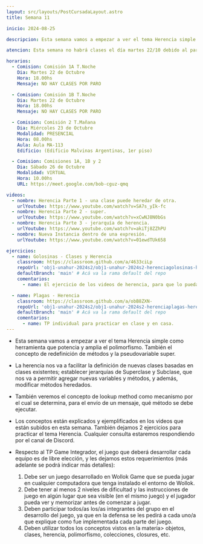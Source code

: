 ```yaml
---
layout: src/layouts/PostCursadaLayout.astro
title: Semana 11

inicio: 2024-08-25

descripcion: Esta semana vamos a empezar a ver el tema Herencia simple como herramienta que potencia y amplia el polimorfismo. También el concepto de redefinición de métodos y la pseudovariable super.

atencion: Esta semana no habrá clases el día martes 22/10 debido al paro docente y no docente anunciado para los días 21 y 22 de octubre. Los días miércoles 23 y sábado 26 hay clase normal. Les dejamos videos de cursadas anteriores donde se explica y ejemplifica los conceptos de esta semana.

horarios:
  - Comision: Comisión 1A T.Noche
    Dia: Martes 22 de Octubre
    Hora: 18.00hs
    Mensaje: NO HAY CLASES POR PARO

  - Comision: Comisión 1B T.Noche
    Dia: Martes 22 de Octubre
    Hora: 18.00hs
    Mensaje: NO HAY CLASES POR PARO

  - Comision: Comisión 2 T.Mañana
    Dia: Miércoles 23 de Octubre
    Modalidad: PRESENCIAL
    Hora: 08.00hs
    Aula: Aula MA-113
    Edificio: (Edificio Malvinas Argentinas, 1er piso)

  - Comision: Comisiones 1A, 1B y 2
    Dia: Sábado 26 de Octubre
    Modalidad: VIRTUAL
    Hora: 10.00hs
    URL: https://meet.google.com/bob-cguz-qmq

videos:
  - nombre: Herencia Parte 1 - una clase puede heredar de otra.
    urlYoutube: https://www.youtube.com/watch?v=SA7s_yIk-fc
  - nombre: Herencia Parte 2 - super.
    urlYoutube: https://www.youtube.com/watch?v=xCwNJ8N0bGs
  - nombre: Herencia Parte 3 - jerarquía de herencia.
    urlYoutube: https://www.youtube.com/watch?v=akiTj8ZZhPU
  - nombre: Nueva Instancia dentro de una expresión.
    urlYoutube: https://www.youtube.com/watch?v=01ewdTUk658

ejercicios:
  - name: Golosinas - Clases y Herencia
    classroom: https://classroom.github.com/a/4633ciLp
    repoUrl: 'obj1-unahur-2024s2/obj1-unahur-2024s2-herenciagolosinas-herenciaGolosinas' # Acá va la URL del repo sin el "https://github.com/"
    defaultBranch: 'main' # Acá va la rama default del repo
    comentarios:
      - name: El ejercicio de los videos de herencia, para que lo puedan practicar. Están implementadas las clases de cada golosina, está para arrancar con el enunciado.

  - name: Plagas - Herencia
    classroom: https://classroom.github.com/a/obB8ZXN-
    repoUrl: 'obj1-unahur-2024s2/obj1-unahur-2024s2-herenciaplagas-herenciaPlagas' # Acá va la URL del repo sin el "https://github.com/"
    defaultBranch: 'main' # Acá va la rama default del repo
    comentarios:
      - name: TP individual para practicar en clase y en casa.
---
```


- Esta semana vamos a empezar a ver el tema Herencia simple como herramienta que potencia y amplia el polimorfismo. También el concepto de redefinición de métodos y la pseudovariable super.

- La herencia nos va a facilitar la definición de nuevas clases basadas en clases existentes; establecer jerarquías de Superclase y Subclase, que nos va a permitir agregar nuevas variables y métodos, y además, modificar métodos heredados.

- También veremos el concepto de lookup method como mecanismo por el cual se determina, para el envío de un mensaje, qué método se debe ejecutar.

- Los conceptos están explicados y ejemplificados en los videos que están subidos en esta semana. También dejamos 2 ejercicios para practicar el tema Herencia. Cualquier consulta estaremos respondiendo por el canal de Discord.

- Respecto al TP Game Integrador, el juego que deberá desarrollar cada equipo es de libre elección, y les dejamos estos requerimientos (más adelante se podrá indicar más detalles):
  1. Debe ser un juego desarrollado en Wollok Game que se pueda jugar en cualquier computadora que tenga instalado el entorno de Wollok.
  2. Debe tener al menos 2 niveles de dificultad y las instrucciones de juego en algún lugar que sea visible (en el mismo juego) y el jugador pueda ver y memorizar antes de comenzar a jugar.
  3. Deben participar todos/as los/as integrantes del grupo en el desarrollo del juego, ya que en la defensa se les pedirá a cada uno/a que explique como fue implementada cada parte del juego.
  4. Deben utilizar todos los conceptos vistos en la materia> objetos, clases, herencia, polimorfismo, colecciones, closures, etc.
